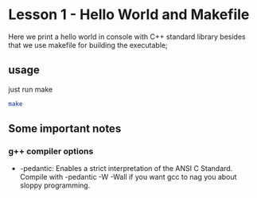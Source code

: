 # Lesson 1 - Hello World and Makefile

Here we print a hello world in console with C++ standard library besides that we use makefile for building the executable;

## usage

just run make

```bash
make 
```

## Some important notes

### g++ compiler options

* -pedantic: Enables a strict interpretation of the ANSI C Standard. Compile with -pedantic -W -Wall if you want gcc to nag you about sloppy programming.
